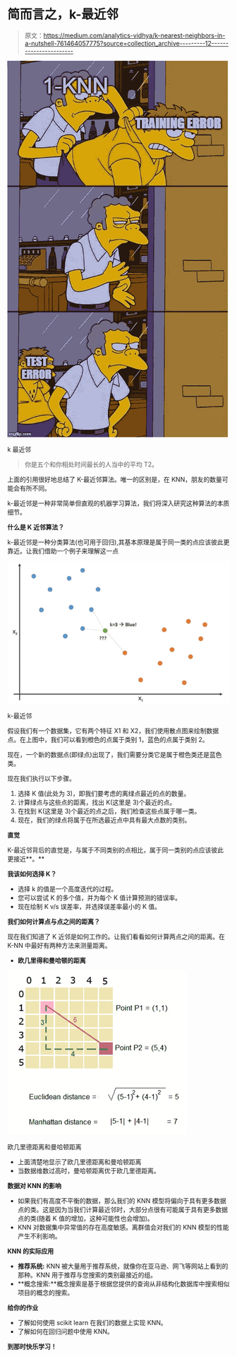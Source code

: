 # 简而言之，k-最近邻

> 原文：<https://medium.com/analytics-vidhya/k-nearest-neighbors-in-a-nutshell-761464057775?source=collection_archive---------12----------------------->

![](img/29a3e6a47e8e0bfa529620d29c972eab.png)

k 最近邻

> 你是五个和你相处时间最长的人当中的平均 T2。

上面的引用很好地总结了 K-最近邻算法。唯一的区别是，在 KNN，朋友的数量可能会有所不同。

k-最近邻是一种非常简单但直观的机器学习算法，我们将深入研究这种算法的本质细节。

**什么是 K 近邻算法？**

k-最近邻是一种分类算法(也可用于回归),其基本原理是属于同一类的点应该彼此更靠近。让我们借助一个例子来理解这一点

![](img/969a4dfc54f3ecf9b6cdbf25618eabc5.png)

k-最近邻

假设我们有一个数据集，它有两个特征 X1 和 X2，我们使用散点图来绘制数据点。在上图中，我们可以看到橙色的点属于类别 1，蓝色的点属于类别 2。

现在，一个新的数据点(即绿点)出现了，我们需要分类它是属于橙色类还是蓝色类。

现在我们执行以下步骤。

1.  选择 K 值(此处为 3)，即我们要考虑的离绿点最近的点的数量。
2.  计算绿点与这些点的距离，找出 K(这里是 3)个最近的点。
3.  在找到 K(这里是 3)个最近的点之后，我们检查这些点属于哪一类。
4.  现在，我们的绿点将属于在所选最近点中具有最大点数的类别。

**直觉**

K-最近邻背后的直觉是，与属于不同类别的点相比，属于同一类别的点应该彼此更接近**。**

**我该如何选择 K？**

*   选择 k 的值是一个高度迭代的过程。
*   您可以尝试 K 的多个值，并为每个 K 值计算预测的错误率。
*   现在绘制 K v/s 误差率，并选择误差率最小的 K 值。

**我们如何计算点与点之间的距离？**

现在我们知道了 K 近邻是如何工作的。让我们看看如何计算两点之间的距离。在 K-NN 中最好有两种方法来测量距离。

*   **欧几里得和曼哈顿的距离**

![](img/e8325f9611fb54240dcbf7c3ac890b6d.png)

欧几里德距离和曼哈顿距离

*   上面清楚地显示了欧几里德距离和曼哈顿距离
*   当数据维数过高时，曼哈顿距离优于欧几里德距离。

**数据对 KNN 的影响**

*   如果我们有高度不平衡的数据，那么我们的 KNN 模型将偏向于具有更多数据点的类。这是因为当我们计算最近邻时，大部分点很有可能属于具有更多数据点的类(随着 K 值的增加，这种可能性也会增加)。
*   KNN 对数据集中异常值的存在高度敏感。离群值会对我们的 KNN 模型的性能产生不利影响。

**KNN 的实际应用**

*   **推荐系统:** KNN 被大量用于推荐系统，就像你在亚马逊、网飞等网站上看到的那种。KNN 用于推荐与您搜索的类别最接近的组。
*   **概念搜索:**概念搜索是基于根据您提供的查询从非结构化数据库中搜索相似项目的概念的搜索。

**给你的作业**

*   了解如何使用 scikit learn 在我们的数据上实现 KNN。
*   了解如何在回归问题中使用 KNN。

**到那时快乐学习！**